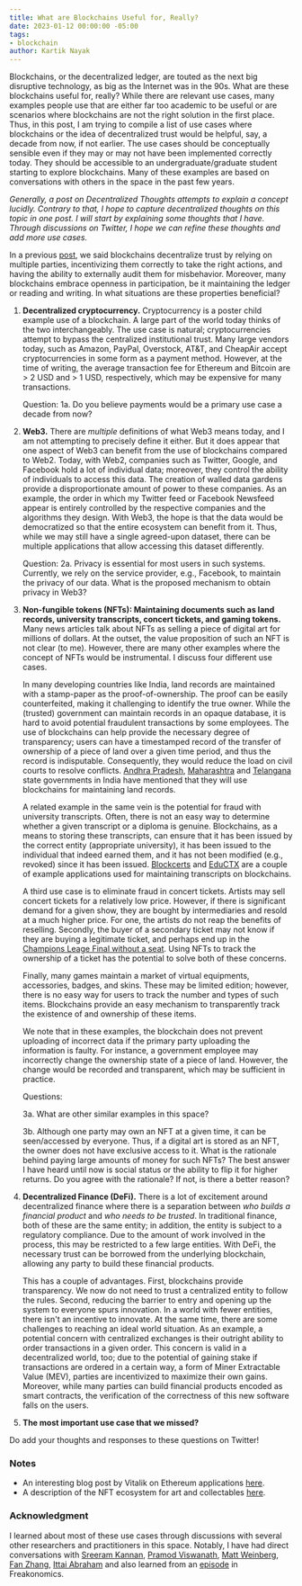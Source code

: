 ```yaml
---
title: What are Blockchains Useful for, Really?
date: 2023-01-12 00:00:00 -05:00
tags:
- blockchain
author: Kartik Nayak
---
```


Blockchains, or the decentralized ledger, are touted as the next big disruptive technology, as big as the Internet was in the 90s. What are these blockchains useful for, really? While there are relevant use cases, many examples people use that are either far too academic to be useful or are scenarios where blockchains are not the right solution in the first place. Thus, in this post, I am trying to compile a list of use cases where blockchains or the idea of decentralized trust would be helpful, say, a decade from now, if not earlier. The use cases should be conceptually sensible even if they may or may not have been implemented correctly today. They should be accessible to an undergraduate/graduate student starting to explore blockchains. Many of these examples are based on conversations with others in the space in the past few years.

*Generally, a post on Decentralized Thoughts attempts to explain a concept lucidly. Contrary to that, I hope to capture decentralized thoughts on this topic in one post. I will start by explaining some thoughts that I have. Through discussions on Twitter, I hope we can refine these thoughts and add more use cases.*

In a previous [post](https://decentralizedthoughts.github.io/2022-09-05-what-is-a-blockchain/), we said blockchains decentralize trust by relying on multiple parties, incentivizing them correctly to take the right actions, and having the ability to externally audit them for misbehavior. Moreover, many blockchains embrace openness in participation, be it maintaining the ledger or reading and writing. In what situations are these properties beneficial?

1. **Decentralized cryptocurrency.** Cryptocurrency is a poster child example use of a blockchain. A large part of the world today thinks of the two interchangeably. The use case is natural; cryptocurrencies attempt to bypass the centralized institutional trust. Many large vendors today, such as Amazon, PayPal, Overstock, AT&T, and CheapAir accept cryptocurrencies in some form as a payment method. However, at the time of writing, the average transaction fee for Ethereum and Bitcoin are > 2 USD and > 1 USD, respectively, which may be expensive for many transactions.

    Question: 1a. Do you believe payments would be a primary use case a decade from now?

2. **Web3.** There are *multiple* definitions of what Web3 means today, and I am not attempting to precisely define it either. But it does appear that one aspect of Web3 can benefit from the use of blockchains compared to Web2. Today, with Web2, companies such as Twitter, Google, and Facebook hold a lot of individual data; moreover, they control the ability of individuals to access this data. The creation of walled data gardens provide a disproportionate amount of power to these companies. As an example, the order in which my Twitter feed or Facebook Newsfeed appear is entirely controlled by the respective companies and the algorithms they design. With Web3, the hope is that the data would be democratized so that the entire ecosystem can benefit from it. Thus, while we may still have a single agreed-upon dataset, there can be multiple applications that allow accessing this dataset differently.

    Question: 2a. Privacy is essential for most users in such systems. Currently, we rely on the service provider, e.g., Facebook, to maintain the privacy of our data. What is the proposed mechanism to obtain privacy in Web3?
    
3. **Non-fungible tokens (NFTs): Maintaining documents such as land records, university transcripts, concert tickets, and gaming tokens.** Many news articles talk about NFTs as selling a piece of digital art for millions of dollars. At the outset, the value proposition of such an NFT is not clear (to me). However, there are many other examples where the concept of NFTs would be instrumental. I discuss four different use cases.

    In many developing countries like India, land records are maintained with a stamp-paper as the proof-of-ownership. The proof can be easily counterfeited, making it challenging to identify the true owner. While the (trusted) government can maintain records in an opaque database, it is hard to avoid potential fraudulent transactions by some employees. The use of blockchains can help provide the necessary degree of transparency; users can have a timestamped record of the transfer of ownership of a piece of land over a given time period, and thus the record is indisputable. Consequently, they would reduce the load on civil courts to resolve conflicts. [Andhra Pradesh](https://www.cnbc.com/2017/10/10/this-indian-state-wants-to-use-blockchain-to-fight-land-ownership-fraud.html), [Maharashtra](https://economictimes.indiatimes.com/industry/services/property-/-cstruction/maharashtra-govt-starts-property-e-registrations-to-also-introduce-blockchain/articleshow/94034462.cms) and [Telangana](https://www.livemint.com/Politics/4IOMVhyOuK6k0LwSVGikZL/Telangana-govt-to-use-blockchain-tech-for-securing-land-reco.html) state governments in India have mentioned that they will use blockchains for maintaining land records.
    
    A related example in the same vein is the potential for fraud with university transcripts. Often, there is not an easy way to determine whether a given transcript or a diploma is genuine. Blockchains, as a means to storing these transcripts, can ensure that it has been issued by the correct entity (appropriate university), it has been issued to the individual that indeed earned them, and it has not been modified (e.g., revoked) since it has been issued. [Blockcerts](https://www.blockcerts.org/guide/) and [EduCTX](https://eductx.org/) are a couple of example applications used for maintaining transcripts on blockchains.
    
    A third use case is to eliminate fraud in concert tickets. Artists may sell concert tickets for a relatively low price. However, if there is significant demand for a given show, they are bought by intermediaries and resold at a much higher price. For one, the artists do not reap the benefits of reselling. Secondly, the buyer of a secondary ticket may not know if they are buying a legitimate ticket, and perhaps end up in the [Champions Leage Final without a seat](https://www.nytimes.com/2022/06/01/sports/soccer/champions-league-final-tickets.html). Using NFTs to track the ownership of a ticket has the potential to solve both of these concerns.
    
    Finally, many games maintain a market of virtual equipments, accessories, badges, and skins. These may be limited edition; however, there is no easy way for users to track the number and types of such items. Blockchains provide an easy mechanism to transparently track the existence of and ownership of these items.
    
    We note that in these examples, the blockchain does not prevent uploading of incorrect data if the primary party uploading the information is faulty. For instance, a government employee may incorrectly change the ownership state of a piece of land. However, the change would be recorded and transparent, which may be sufficient in practice.
    
    Questions:
    
    3a. What are other similar examples in this space?

    3b. Although one party may own an NFT at a given time, it can be seen/accessed by everyone. Thus, if a digital art is stored as an NFT, the owner does not have exclusive access to it. What is the rationale behind paying large amounts of money for such NFTs? The best answer I have heard until now is social status or the ability to flip it for higher returns. Do you agree with the rationale? If not, is there a better reason?

4. **Decentralized Finance (DeFi).** There is a lot of excitement around decentralized finance where there is a separation between *who builds a financial product* and *who needs to be trusted*. In traditional finance, both of these are the same entity; in addition, the entity is subject to a regulatory compliance. Due to the amount of work involved in the process, this may be restricted to a few large entities. With DeFi, the necessary trust can be borrowed from the underlying blockchain, allowing any party to build these financial products. 
 
    This has a couple of advantages. First, blockchains provide transparency. We now do not need to trust a centralized entity to follow the rules. Second, reducing the barrier to entry and opening up the system to everyone spurs innovation. In a world with fewer entities, there isn't an incentive to innovate. At the same time, there are some challenges to reaching an ideal world situation. As an example, a potential concern with centralized exchanges is their outright ability to order transactions in a given order. This concern is valid in a decentralized world, too; due to the potential of gaining stake if transactions are ordered in a certain way, a form of Miner Extractable Value (MEV), parties are incentivized to maximize their own gains. Moreover, while many parties can build financial products encoded as smart contracts, the verification of the correctness of this new software falls on the users.

5. **The most important use case that we missed?**

Do add your thoughts and responses to these questions on Twitter!

### Notes
- An interesting blog post by Vitalik on Ethereum applications [here](https://vitalik.eth.limo/general/2022/12/05/excited.html).
- A description of the NFT ecosystem for art and collectables [here](https://www.arijuels.com/wp-content/uploads/2022/04/NFTs__Primer_and_Outlook.pdf).

### Acknowledgment

I learned about most of these use cases through discussions with several other researchers and practitioners in this space. Notably, I have had direct conversations with [Sreeram Kannan](https://people.ece.uw.edu/kannan_sreeram/), [Pramod Viswanath](https://web3.princeton.edu/), [Matt Weinberg](https://www.cs.princeton.edu/~smattw/), [Fan Zhang](https://www.fanzhang.me/), [Ittai Abraham](https://research.vmware.com/researchers/ittai-abraham) and also learned from an [episode](https://freakonomics.com/podcast/are-n-f-t-s-all-scams/) in Freakonomics.
